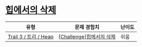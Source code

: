 # [힙에서의 삭제](https://www.codetree.ai/trails/complete/curated-cards/challenge-heap-deletion)

|유형|문제 경험치|난이도|
|---|---|---|
|[Trail 3 / 트리 / Heap](https://www.codetree.ai/trail-info/novice-high/)|[[Challenge]힙에서의 삭제](https://www.codetree.ai/trails/complete/curated-cards/challenge-heap-deletion/)|쉬움|


